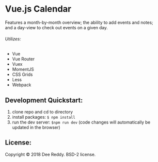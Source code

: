 # Vue.js Calendar
Features a month-by-month overview; the ability to add events and notes; and a day-view to check out events on a given day.

###### Utilizes:
- Vue
- Vue Router
- Vuex
- MomentJS
- CSS Grids
- Less
- Webpack

## Development Quickstart:
1. clone repo and cd to directory
2. install packages: `$ npm install`
3. run the dev server: `$npm run dev` (code changes will automatically be updated in the browser)

## License:
Copyright © 2018 Dee Reddy. BSD-2 license.
